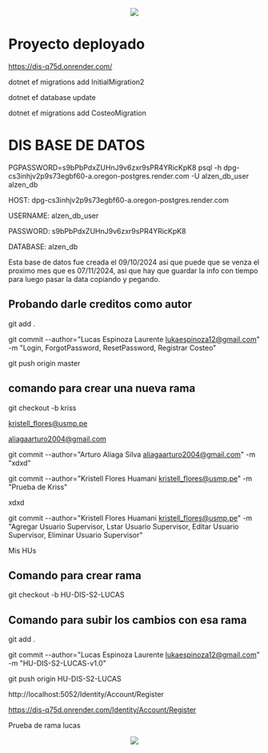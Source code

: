 <p align="center">
  <img src="https://user-images.githubusercontent.com/73097560/115834477-dbab4500-a447-11eb-908a-139a6edaec5c.gif">
</p>

# Proyecto deployado

https://dis-q75d.onrender.com/



dotnet ef migrations add InitialMigration2

dotnet ef database update

dotnet ef migrations add CosteoMigration  

# DIS BASE DE DATOS

PGPASSWORD=s9bPbPdxZUHnJ9v6zxr9sPR4YRicKpK8 psql -h dpg-cs3inhjv2p9s73egbf60-a.oregon-postgres.render.com -U alzen_db_user alzen_db


HOST: dpg-cs3inhjv2p9s73egbf60-a.oregon-postgres.render.com

USERNAME:  alzen_db_user

PASSWORD:  s9bPbPdxZUHnJ9v6zxr9sPR4YRicKpK8

DATABASE:  alzen_db


Esta base de datos fue creada el 09/10/2024 asi que puede que se venza el proximo mes que es 07/11/2024, asi que hay que guardar la info con tiempo para luego pasar la data copiando y pegando.


## Probando darle creditos como autor

git add .


git commit --author="Lucas Espinoza Laurente <lukaespinoza12@gmail.com>" -m "Login, ForgotPassword, ResetPassword, Registrar Costeo"


git push origin master

## comando para crear una nueva rama

git checkout -b kriss 

kristell_flores@usmp.pe

aliagaarturo2004@gmail.com


git commit --author="Arturo Aliaga Silva <aliagaarturo2004@gmail.com>" -m "xdxd"

git commit --author="Kristell Flores Huamani <kristell_flores@usmp.pe>" -m "Prueba de Kriss"


xdxd

git commit --author="Kristell Flores Huamani <kristell_flores@usmp.pe>" -m "Agregar Usuario Supervisor, Lstar Usuario Supervisor, Editar Usuario Supervisor, Eliminar Usuario Supervisor"

Mis HUs

## Comando para crear rama

git checkout -b HU-DIS-S2-LUCAS

## Comando para subir los cambios con esa rama

git add .

git commit --author="Lucas Espinoza Laurente <lukaespinoza12@gmail.com>" -m "HU-DIS-S2-LUCAS-v1.0"

git push origin HU-DIS-S2-LUCAS

http://localhost:5052/Identity/Account/Register

https://dis-q75d.onrender.com/Identity/Account/Register


Prueba de rama lucas

<p align="center">
  <img src="https://user-images.githubusercontent.com/73097560/115834477-dbab4500-a447-11eb-908a-139a6edaec5c.gif">
</p>

